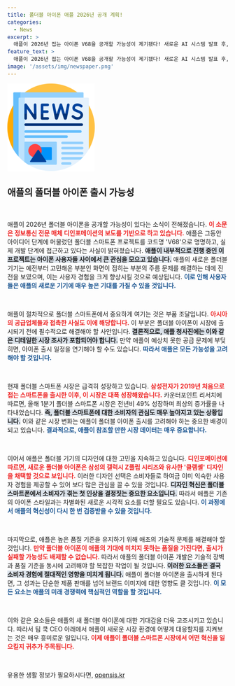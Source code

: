 ```yaml
---
title: 폴더블 아이폰 애플 2026년 공개 계획!
categories:
  - News
excerpt: >
  애플이 2026년 접는 아이폰 V68을 공개할 가능성이 제기됐다! 새로운 AI 시스템 발표 후, 부품 조달을 위한 아시아 공급업체 접촉까지 이루어졌다. 삼성과의 경쟁에서 어떤 혁신을 보여줄지 주목된다!
feature_text: >
  애플이 2026년 접는 아이폰 V68을 공개할 가능성이 제기됐다! 새로운 AI 시스템 발표 후, 부품 조달을 위한 아시아 공급업체 접촉까지 이루어졌다. 삼성과의 경쟁에서 어떤 혁신을 보여줄지 주목된다!
image: '/assets/img/newspaper.png'
---
```


<p><img src="/assets/img/newspaper.png" alt="kimp 속보" /></p>

<h2 data-ke-size="size26">애플의 폴더블 아이폰 출시 가능성</h2>

<p data-ke-size="size16">&nbsp;</p>

<p>애플이 2026년 폴더블 아이폰을 공개할 가능성이 있다는 소식이 전해졌습니다. <b><span style="color: #ee2323;">이 소문은 정보통신 전문 매체 디인포메이션의 보도를 기반으로 하고 있습니다.</span></b> 애플은 그동안 아이디어 단계에 머물렀던 폴더블 스마트폰 프로젝트를 코드명 'V68'으로 명명하고, 실제 개발 단계에 접근하고 있다는 사실이 밝혀졌습니다. <b><span style="background-color: #21538527;">애플이 내부적으로 진행 중인 이 프로젝트는 아이폰 사용자들 사이에서 큰 관심을 모으고 있습니다.</span></b> 애플의 새로운 폴더블 기기는 예전부터 고민해온 부분인 화면이 접히는 부분의 주름 문제를 해결하는 데에 진전을 보였으며, 이는 사용자 경험을 크게 향상시킬 것으로 예상됩니다. <b><span style="color: #1a5490;">이로 인해 사용자들은 애플의 새로운 기기에 매우 높은 기대를 가질 수 있을 것입니다.</span></b></p>

<p data-ke-size="size16">&nbsp;</p>

<p>애플이 절차적으로 폴더블 스마트폰에서 중요하게 여기는 것은 부품 조달입니다. <b><span style="color: #ee2323;">아시아의 공급업체들과 접촉한 사실도 이에 해당합니다.</span></b> 이 부분은 폴더블 아이폰이 시장에 출시되기 전에 필수적으로 해결해야 할 사안입니다. <b><span style="background-color: #21538527;">결론적으로, 애플 청사진에는 이와 같은 디테일한 시장 조사가 포함되어야 합니다.</span></b> 만약 애플이 예상치 못한 공급 문제에 부딪히면, 아이폰 출시 일정을 연기해야 할 수도 있습니다. <b><span style="color: #1a5490;">따라서 애플은 모든 가능성을 고려해야 할 것입니다.</span></b></p>

<p data-ke-size="size16">&nbsp;</p>

<p>현재 폴더블 스마트폰 시장은 급격히 성장하고 있습니다. <b><span style="color: #ee2323;">삼성전자가 2019년 처음으로 접는 스마트폰을 출시한 이후, 이 시장은 대폭 성장해왔습니다.</span></b> 카운터포인트 리서치에 따르면, 올해 1분기 폴더블 스마트폰 시장은 전년비 49% 성장하며 최상의 증가률을 나타내었습니다. <b><span style="background-color: #21538527;">즉, 폴더블 스마트폰에 대한 소비자의 관심도 매우 높아지고 있는 상황입니다.</span></b> 이와 같은 시장 변화는 애플이 폴더블 아이폰 출시를 고려해야 하는 중요한 배경이 되고 있습니다. <b><span style="color: #1a5490;">결과적으로, 애플이 참조할 만한 시장 데이터는 매우 중요합니다.</span></b></p>

<p data-ke-size="size16">&nbsp;</p>

<p>이어서 애플은 폴더블 기기의 디자인에 대한 고민을 지속하고 있습니다. <b><span style="color: #ee2323;">디인포메이션에 따르면, 새로운 폴더블 아이폰은 삼성의 갤럭시 Z플립 시리즈와 유사한 '클램셸' 디자인을 채택할 것으로 보입니다.</span></b> 이러한 디자인 선택은 소비자들로 하여금 이미 익숙한 사용자 경험을 제공할 수 있어 보다 많은 관심을 끌 수 있을 것입니다. <b><span style="background-color: #21538527;">디자인 혁신은 폴더블 스마트폰에서 소비자가 겪는 첫 인상을 결정짓는 중요한 요소입니다.</span></b> 따라서 애플은 기존의 아이폰 스타일과는 차별화된 새로운 시각적 요소를 더할 필요도 있습니다. <b><span style="color: #1a5490;">이 과정에서 애플의 혁신성이 다시 한 번 검증받을 수 있을 것입니다.</span></b></p>

<p data-ke-size="size16">&nbsp;</p>

<p>마지막으로, 애플은 높은 품질 기준을 유지하기 위해 애초의 기술적 문제를 해결해야 할 것입니다. <b><span style="color: #ee2323;">만약 폴더블 아이폰이 애플의 기대에 미치지 못하는 품질을 가진다면, 출시가 실패할 가능성도 배제할 수 없습니다.</span></b> 따라서 애플의 폴더블 아이폰 개발은 기술적 장벽과 품질 기준을 동시에 고려해야 할 복잡한 작업이 될 것입니다. <b><span style="background-color: #21538527;">이러한 요소들은 결국 소비자 경험에 절대적인 영향을 미치게 됩니다.</span></b> 애플이 폴더블 아이폰을 출시하게 된다면, 그 성과는 단순한 제품 판매를 넘어 브랜드 이미지에 대한 영향도 클 것입니다. <b><span style="color: #1a5490;">이 모든 요소는 애플의 미래 경쟁력에 핵심적인 역할을 할 것입니다.</span></b></p>

<p data-ke-size="size16">&nbsp;</p>

<p>이와 같은 요소들은 애플의 새 폴더블 아이폰에 대한 기대감을 더욱 고조시키고 있습니다. 따라서 팀 쿡 CEO 아래에서 애플이 새로운 시장 환경에 어떻게 대응할지를 지켜보는 것은 매우 흥미로운 일입니다. <b><span style="color: #ee2323;">이제 애플이 폴더블 스마트폰 시장에서 어떤 혁신을 일으킬지 귀추가 주목됩니다.</span></b> </p>

<p data-ke-size="size16">&nbsp;</p>
유용한 생활 정보가 필요하시다면, <a href="https://opensis.kr" rel="dofollow">opensis.kr</a>


